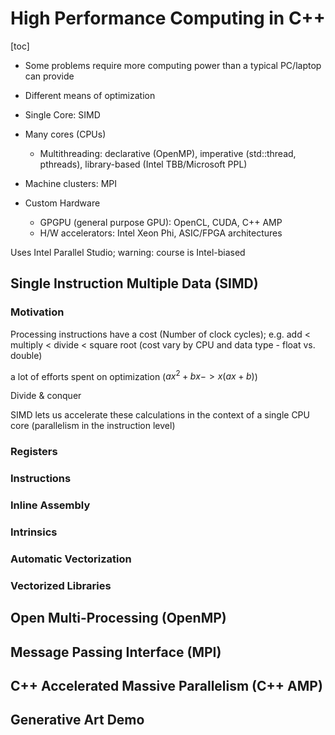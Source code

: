 # High Performance Computing in C++

[toc]

- Some problems require more computing power than a typical PC/laptop can provide
- Different means of optimization
- Single Core: SIMD
- Many cores (CPUs)
  - Multithreading: declarative (OpenMP), imperative (std::thread, pthreads), library-based (Intel TBB/Microsoft PPL)

- Machine clusters: MPI
- Custom Hardware
  - GPGPU (general purpose GPU): OpenCL, CUDA, C++ AMP
  - H/W accelerators: Intel Xeon Phi, ASIC/FPGA architectures

Uses Intel Parallel Studio; warning: course is Intel-biased

## Single Instruction Multiple Data (SIMD)

### Motivation

Processing instructions have a cost (Number of clock cycles); e.g. add < multiply < divide < square root (cost vary by CPU and data type - float vs. double)

a lot of efforts spent on optimization ($ax^2+bx->x(ax+b)$)

Divide & conquer

SIMD lets us accelerate these calculations in the context of a single CPU core (parallelism in the instruction level)

### Registers

### Instructions

### Inline Assembly

### Intrinsics

### Automatic Vectorization

### Vectorized Libraries

## Open Multi-Processing (OpenMP)

## Message Passing Interface (MPI)

## C++ Accelerated Massive Parallelism (C++ AMP)

## Generative Art Demo